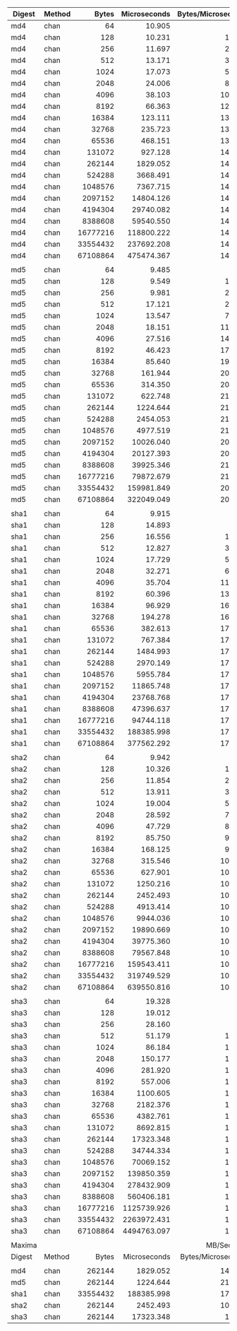 |Digest|Method|Bytes|Microseconds|Bytes/Microsecond|MiB/Second|Microseconds/Byte|
|---|---|---:|---:|---:|---:|---:|
|md4|chan|64|10.905|5.87|5.60|0.1704|
|md4|chan|128|10.231|12.51|11.93|0.0799|
|md4|chan|256|11.697|21.89|20.88|0.0457|
|md4|chan|512|13.171|38.87|37.07|0.0257|
|md4|chan|1024|17.073|59.98|57.20|0.0167|
|md4|chan|2048|24.006|85.31|81.36|0.0117|
|md4|chan|4096|38.103|107.50|102.52|0.0093|
|md4|chan|8192|66.363|123.44|117.72|0.0081|
|md4|chan|16384|123.111|133.08|126.91|0.0075|
|md4|chan|32768|235.723|139.01|132.57|0.0072|
|md4|chan|65536|468.151|139.99|133.50|0.0071|
|md4|chan|131072|927.128|141.37|134.82|0.0071|
|md4|chan|262144|1829.052|143.32|136.68|0.0070|
|md4|chan|524288|3668.491|142.92|136.30|0.0070|
|md4|chan|1048576|7367.715|142.32|135.73|0.0070|
|md4|chan|2097152|14804.126|141.66|135.10|0.0071|
|md4|chan|4194304|29740.082|141.03|134.50|0.0071|
|md4|chan|8388608|59540.550|140.89|134.36|0.0071|
|md4|chan|16777216|118800.222|141.22|134.68|0.0071|
|md4|chan|33554432|237692.208|141.17|134.63|0.0071|
|md4|chan|67108864|475474.367|141.14|134.60|0.0071|
||||||||
|md5|chan|64|9.485|6.75|6.44|0.1482|
|md5|chan|128|9.549|13.40|12.78|0.0746|
|md5|chan|256|9.981|25.65|24.46|0.0390|
|md5|chan|512|17.121|29.90|28.51|0.0334|
|md5|chan|1024|13.547|75.59|72.09|0.0132|
|md5|chan|2048|18.151|112.83|107.60|0.0089|
|md5|chan|4096|27.516|148.86|141.96|0.0067|
|md5|chan|8192|46.423|176.46|168.29|0.0057|
|md5|chan|16384|85.640|191.31|182.45|0.0052|
|md5|chan|32768|161.944|202.34|192.97|0.0049|
|md5|chan|65536|314.350|208.48|198.82|0.0048|
|md5|chan|131072|622.748|210.47|200.72|0.0048|
|md5|chan|262144|1224.644|214.06|204.14|0.0047|
|md5|chan|524288|2454.053|213.64|203.74|0.0047|
|md5|chan|1048576|4977.519|210.66|200.90|0.0047|
|md5|chan|2097152|10026.040|209.17|199.48|0.0048|
|md5|chan|4194304|20127.393|208.39|198.74|0.0048|
|md5|chan|8388608|39925.346|210.11|200.38|0.0048|
|md5|chan|16777216|79872.679|210.05|200.32|0.0048|
|md5|chan|33554432|159981.849|209.74|200.02|0.0048|
|md5|chan|67108864|322049.049|208.38|198.73|0.0048|
||||||||
|sha1|chan|64|9.915|6.45|6.15|0.1549|
|sha1|chan|128|14.893|8.59|8.19|0.1164|
|sha1|chan|256|16.556|15.46|14.74|0.0647|
|sha1|chan|512|12.827|39.92|38.07|0.0251|
|sha1|chan|1024|17.729|57.76|55.08|0.0173|
|sha1|chan|2048|32.271|63.46|60.52|0.0158|
|sha1|chan|4096|35.704|114.72|109.41|0.0087|
|sha1|chan|8192|60.396|135.64|129.36|0.0074|
|sha1|chan|16384|96.929|169.03|161.20|0.0059|
|sha1|chan|32768|194.278|168.67|160.86|0.0059|
|sha1|chan|65536|382.613|171.29|163.35|0.0058|
|sha1|chan|131072|767.384|170.80|162.89|0.0059|
|sha1|chan|262144|1484.993|176.53|168.35|0.0057|
|sha1|chan|524288|2970.149|176.52|168.34|0.0057|
|sha1|chan|1048576|5955.784|176.06|167.90|0.0057|
|sha1|chan|2097152|11865.748|176.74|168.55|0.0057|
|sha1|chan|4194304|23768.768|176.46|168.29|0.0057|
|sha1|chan|8388608|47396.637|176.99|168.79|0.0057|
|sha1|chan|16777216|94744.118|177.08|168.88|0.0056|
|sha1|chan|33554432|188385.998|178.12|169.87|0.0056|
|sha1|chan|67108864|377562.292|177.74|169.51|0.0056|
||||||||
|sha2|chan|64|9.942|6.44|6.14|0.1553|
|sha2|chan|128|10.326|12.40|11.83|0.0807|
|sha2|chan|256|11.854|21.60|20.60|0.0463|
|sha2|chan|512|13.911|36.81|35.10|0.0272|
|sha2|chan|1024|19.004|53.88|51.38|0.0186|
|sha2|chan|2048|28.592|71.63|68.31|0.0140|
|sha2|chan|4096|47.729|85.82|81.84|0.0117|
|sha2|chan|8192|85.750|95.53|91.10|0.0105|
|sha2|chan|16384|168.125|97.45|92.94|0.0103|
|sha2|chan|32768|315.546|103.85|99.04|0.0096|
|sha2|chan|65536|627.901|104.37|99.53|0.0096|
|sha2|chan|131072|1250.216|104.84|99.98|0.0095|
|sha2|chan|262144|2452.493|106.89|101.94|0.0094|
|sha2|chan|524288|4913.414|106.71|101.77|0.0094|
|sha2|chan|1048576|9944.036|105.45|100.56|0.0095|
|sha2|chan|2097152|19890.669|105.43|100.55|0.0095|
|sha2|chan|4194304|39775.360|105.45|100.56|0.0095|
|sha2|chan|8388608|79567.848|105.43|100.55|0.0095|
|sha2|chan|16777216|159543.411|105.16|100.29|0.0095|
|sha2|chan|33554432|319749.529|104.94|100.08|0.0095|
|sha2|chan|67108864|639550.816|104.93|100.07|0.0095|
||||||||
|sha3|chan|64|19.328|3.31|3.16|0.3020|
|sha3|chan|128|19.012|6.73|6.42|0.1485|
|sha3|chan|256|28.160|9.09|8.67|0.1100|
|sha3|chan|512|51.179|10.00|9.54|0.1000|
|sha3|chan|1024|86.184|11.88|11.33|0.0842|
|sha3|chan|2048|150.177|13.64|13.01|0.0733|
|sha3|chan|4096|281.920|14.53|13.86|0.0688|
|sha3|chan|8192|557.006|14.71|14.03|0.0680|
|sha3|chan|16384|1100.605|14.89|14.20|0.0672|
|sha3|chan|32768|2182.376|15.01|14.31|0.0666|
|sha3|chan|65536|4382.761|14.95|14.26|0.0669|
|sha3|chan|131072|8692.815|15.08|14.38|0.0663|
|sha3|chan|262144|17323.348|15.13|14.43|0.0661|
|sha3|chan|524288|34744.334|15.09|14.39|0.0663|
|sha3|chan|1048576|70069.152|14.96|14.27|0.0668|
|sha3|chan|2097152|139850.359|15.00|14.31|0.0667|
|sha3|chan|4194304|278432.909|15.06|14.36|0.0664|
|sha3|chan|8388608|560406.181|14.97|14.28|0.0668|
|sha3|chan|16777216|1125739.926|14.90|14.21|0.0671|
|sha3|chan|33554432|2263972.431|14.82|14.13|0.0675|
|sha3|chan|67108864|4494763.097|14.93|14.24|0.0670|
||||||||
|Maxima||||MB/Second|||
|Digest|Method|Bytes|Microseconds|Bytes/Microsecond|MiB/Second|Microseconds/Byte|
||||||||
|md4|chan|262144|1829.052|143.32|136.68|0.0070|
|md5|chan|262144|1224.644|214.06|204.14|0.0047|
|sha1|chan|33554432|188385.998|178.12|169.87|0.0056|
|sha2|chan|262144|2452.493|106.89|101.94|0.0094|
|sha3|chan|262144|17323.348|15.13|14.43|0.0661|

